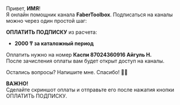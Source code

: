 Привет, **ИМЯ**!  
Я онлайн помощник канала **FaberToolbox**. Подписаться на каналы можно через один простой шаг:

**ОПЛАТИТЬ ПОДПИСКУ** из расчета:
- **2000 ₸ за каталожный период**

Оплатить нужно на номер **Каспи 87024360916 Айгуль Н.**  
После зачисления оплаты вам будет открыт доступ на каналы.

Остались вопросы? Напишите мне. Спасибо! 🙂🌹

**ВАЖНО!**  
Сделайте скриншот оплаты и отправьте его после нажатия кнопки ОПЛАТИТЬ ПОДПИСКУ.
